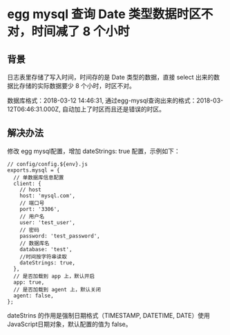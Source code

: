 # egg mysql 查询 Date 类型数据时区不对，时间减了 8 个小时

## 背景

日志表里存储了写入时间，时间存的是 Date 类型的数据，直接 select 出来的数据比存储的实际数据要少 8 个小时，时区不对。

数据库格式：2018-03-12 14:46:31, 通过egg-mysql查询出来的格式：2018-03-12T06:46:31.000Z, 自动加上了时区而且还是错误的时区。

## 解决办法

修改 egg mysql配置，增加 dateStrings: true 配置，示例如下：

```
// config/config.${env}.js
exports.mysql = {
  // 单数据库信息配置
  client: {
    // host
    host: 'mysql.com',
    // 端口号
    port: '3306',
    // 用户名
    user: 'test_user',
    // 密码
    password: 'test_password',
    // 数据库名
    database: 'test',
    //时间按字符串读取
    dateStrings: true,
  },
  // 是否加载到 app 上，默认开启
  app: true,
  // 是否加载到 agent 上，默认关闭
  agent: false,
};
```

dateStrins 的作用是强制日期格式（TIMESTAMP, DATETIME, DATE）使用JavaScript日期对象，默认配置的值为 false。